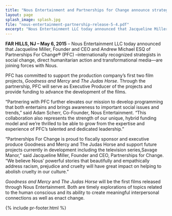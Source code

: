 ```yaml
---
title: "Nous Entertainment and Partnerships for Change announce strategic partnership to develop two feature-length films"
layout: page
splash_image: splash.jpg
file: "nous-entertainment-partnership-release-5-4.pdf"
excerpt: "Nous Entertainment LLC today announced that Jacqueline Miller and Andrew Michael of Partnerships For Change are joining forces with Nous"
---
```

**FAR HILLS, NJ – May 6, 2015** – Nous Entertainment LLC today announced that Jacqueline Miller, Founder and CEO and Andrew Michael ESQ of Partnerships For Change® (PFC) –internationally recognized strategists in social change, direct humanitarian action and transformational media—are joining forces with Nous. 

PFC has committed to support the production company’s first two film projects, *Goodness and Mercy* and *The Judas Horse*. Through the partnership, PFC will serve as Executive Producer of the projects and provide funding to advance the development of the films.    

“Partnering with PFC further elevates our mission to develop programming that both entertains and brings awareness to important social issues and trends,” said Adam Scherr, Co-Founder, Nous Entertainment. “This collaboration also represents the strength of our unique, hybrid funding model and we’re thrilled to be able to grow from the expertise and experience of PFC’s talented and dedicated leadership.” 

“Partnerships For Change is proud to fiscally sponsor and executive produce Goodness and Mercy and The Judas Horse and support future projects currently in development including the television series,Savage Manor,” said Jacqueline Miller, Founder and CEO, Partnerships for Change. “We believe Nous’ powerful stories that beautifully and empathically address racism, prejudice and cruelty will have great impact on helping to abolish cruelty in our culture.”

*Goodness and Mercy* and *The Judas Horse* will be the first films released through Nous Entertainment. Both are timely explorations of topics related to the human conscious and its ability to create meaningful interpersonal connections as well as enact change. 


{% include pr-footer.html %}
